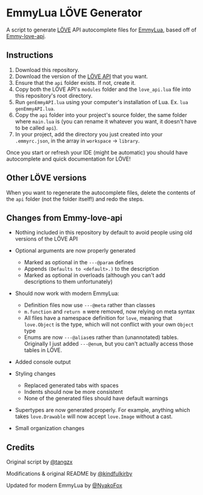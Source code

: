 # EmmyLua LÖVE Generator

A script to generate [LÖVE](https://love2d.org/) API autocomplete files for [EmmyLua](https://github.com/EmmyLuaLs/emmylua-analyzer-rust), based off of [Emmy-love-api](https://github.com/EmmyLua/Emmy-love-api).

## Instructions

1. Download this repository.
2. Download the version of the [LÖVE API](https://github.com/love2d-community/love-api) that you want.
3. Ensure that the `api` folder exists. If not, create it.
4. Copy both the LÖVE API's `modules` folder and the `love_api.lua` file into this repository's root directory.
5. Run `genEmmyAPI.lua` using your computer's installation of Lua. Ex. `lua genEmmyAPI.lua`.
6. Copy the `api` folder into your project's source folder, the same folder where `main.lua` is (you can rename it whatever you want, it doesn't have to be called `api`).
7. In your project, add the directory you just created into your `.emmyrc.json`, in the array in `workspace` -> `library`.

Once you start or refresh your IDE (might be automatic) you should have autocomplete and quick documentation for LÖVE!

## Other LÖVE versions

When you want to regenerate the autocomplete files, delete the contents of the `api` folder (not the folder itself!) and redo the steps.

## Changes from Emmy-love-api

- Nothing included in this repository by default to avoid people using old versions of the LÖVE API
- Optional arguments are now properly generated
  - Marked as optional in the `---@param` defines
  - Appends `(Defaults to <default>.)` to the description
  - Marked as optional in overloads (although you can't add descriptions to them unfortunately)

- Should now work with modern EmmyLua:
  - Definition files now use `---@meta` rather than classes
  - `m.function` and `return m` were removed, now relying on meta syntax
  - All files have a namespace definition for `love`, meaning that `love.Object` is the type, which will not conflict with your own `Object` type
  - Enums are now `---@alias`es rather than (unannotated) tables. Originally I just added `---@enum`, but you can't actually access those tables in LÖVE.

- Added console output
- Styling changes
  - Replaced generated tabs with spaces
  - Indents should now be more consistent
  - None of the generated files should have default warnings

- Supertypes are now generated properly. For example, anything which takes `love.Drawable` will now accept `love.Image` without a cast.
- Small organization changes

## Credits

Original script by [@tangzx](https://github.com/tangzx)

Modifications & original README by [@kindfulkirby](https://github.com/kindfulkirby)

Updated for modern EmmyLua by [@NyakoFox](https://github.com/NyakoFox)
